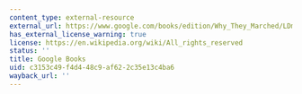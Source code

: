 ```yaml
---
content_type: external-resource
external_url: https://www.google.com/books/edition/Why_They_Marched/LDmQDwAAQBAJ?hl=en&gbpv=1
has_external_license_warning: true
license: https://en.wikipedia.org/wiki/All_rights_reserved
status: ''
title: Google Books
uid: c3153c49-f4d4-48c9-af62-2c35e13c4ba6
wayback_url: ''
---
```

